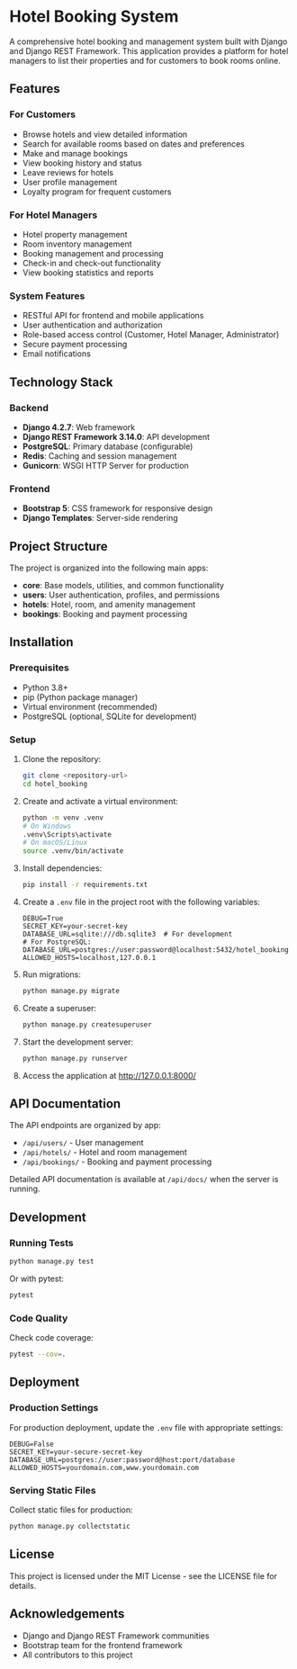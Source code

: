 # Hotel Booking System

A comprehensive hotel booking and management system built with Django and Django REST Framework. This application provides a platform for hotel managers to list their properties and for customers to book rooms online.

## Features

### For Customers
- Browse hotels and view detailed information
- Search for available rooms based on dates and preferences
- Make and manage bookings
- View booking history and status
- Leave reviews for hotels
- User profile management
- Loyalty program for frequent customers

### For Hotel Managers
- Hotel property management
- Room inventory management
- Booking management and processing
- Check-in and check-out functionality
- View booking statistics and reports

### System Features
- RESTful API for frontend and mobile applications
- User authentication and authorization
- Role-based access control (Customer, Hotel Manager, Administrator)
- Secure payment processing
- Email notifications

## Technology Stack

### Backend
- **Django 4.2.7**: Web framework
- **Django REST Framework 3.14.0**: API development
- **PostgreSQL**: Primary database (configurable)
- **Redis**: Caching and session management
- **Gunicorn**: WSGI HTTP Server for production

### Frontend
- **Bootstrap 5**: CSS framework for responsive design
- **Django Templates**: Server-side rendering

## Project Structure

The project is organized into the following main apps:

- **core**: Base models, utilities, and common functionality
- **users**: User authentication, profiles, and permissions
- **hotels**: Hotel, room, and amenity management
- **bookings**: Booking and payment processing

## Installation

### Prerequisites
- Python 3.8+
- pip (Python package manager)
- Virtual environment (recommended)
- PostgreSQL (optional, SQLite for development)

### Setup

1. Clone the repository:
   ```bash
   git clone <repository-url>
   cd hotel_booking
   ```

2. Create and activate a virtual environment:
   ```bash
   python -m venv .venv
   # On Windows
   .venv\Scripts\activate
   # On macOS/Linux
   source .venv/bin/activate
   ```

3. Install dependencies:
   ```bash
   pip install -r requirements.txt
   ```

4. Create a `.env` file in the project root with the following variables:
   ```
   DEBUG=True
   SECRET_KEY=your-secret-key
   DATABASE_URL=sqlite:///db.sqlite3  # For development
   # For PostgreSQL: DATABASE_URL=postgres://user:password@localhost:5432/hotel_booking
   ALLOWED_HOSTS=localhost,127.0.0.1
   ```

5. Run migrations:
   ```bash
   python manage.py migrate
   ```

6. Create a superuser:
   ```bash
   python manage.py createsuperuser
   ```

7. Start the development server:
   ```bash
   python manage.py runserver
   ```

8. Access the application at http://127.0.0.1:8000/

## API Documentation

The API endpoints are organized by app:

- `/api/users/` - User management
- `/api/hotels/` - Hotel and room management
- `/api/bookings/` - Booking and payment processing

Detailed API documentation is available at `/api/docs/` when the server is running.

## Development

### Running Tests

```bash
python manage.py test
```

Or with pytest:

```bash
pytest
```

### Code Quality

Check code coverage:

```bash
pytest --cov=.
```

## Deployment

### Production Settings

For production deployment, update the `.env` file with appropriate settings:

```
DEBUG=False
SECRET_KEY=your-secure-secret-key
DATABASE_URL=postgres://user:password@host:port/database
ALLOWED_HOSTS=yourdomain.com,www.yourdomain.com
```

### Serving Static Files

Collect static files for production:

```bash
python manage.py collectstatic
```

## License

This project is licensed under the MIT License - see the LICENSE file for details.

## Acknowledgements

- Django and Django REST Framework communities
- Bootstrap team for the frontend framework
- All contributors to this project